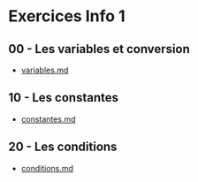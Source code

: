 # Exercices Info 1
## 00 - Les variables et conversion
- [variables.md](https://github.com/tony-maulaz/info1-exercices/blob/main/ex00-variables.md)

## 10 - Les constantes
- [constantes.md](https://github.com/tony-maulaz/info1-exercices/blob/main/ex10-constantes.md)

## 20 - Les conditions
- [conditions.md](https://github.com/tony-maulaz/info1-exercices/blob/main/ex20-conditions.md)

